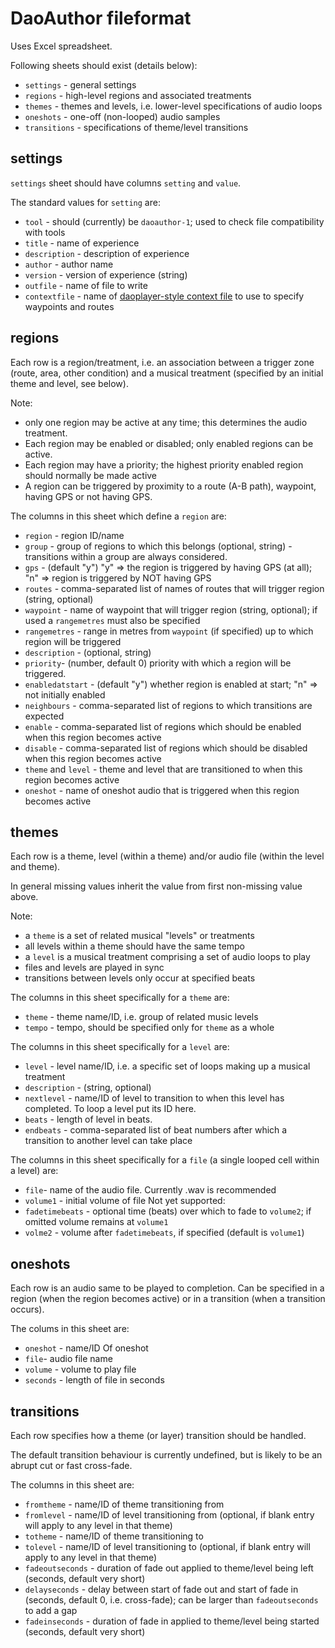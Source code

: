 # DaoAuthor fileformat

Uses Excel spreadsheet.

Following sheets should exist (details below):
- `settings` - general settings
- `regions` - high-level regions and associated treatments
- `themes` - themes and levels, i.e. lower-level specifications of audio loops
- `oneshots` - one-off (non-looped) audio samples
- `transitions` - specifications of theme/level transitions

## settings

`settings` sheet should have columns `setting` and `value`.

The standard values for `setting` are:
- `tool` - should (currently) be `daoauthor-1`; used to check file compatibility with tools
- `title` - name of experience
- `description` - description of experience
- `author` - author name
- `version` - version of experience (string)
- `outfile` - name of file to write 
- `contextfile` - name of [daoplayer-style context file](https://github.com/cgreenhalgh/daoplayer/blob/master/docs/fileformat.md) to use to specify waypoints and routes

## regions

Each row is a region/treatment, i.e. an association between a 
trigger zone (route, area, other condition) and a musical treatment 
(specified by an initial theme and level, see below).

Note:
- only one region may be active at any time; this determines the audio treatment.
- Each region may be enabled or disabled; only enabled regions can be active. 
- Each region may have a priority; the highest priority enabled region should normally be made active
- A region can be triggered by proximity to a route (A-B path), waypoint, having GPS or not having GPS.

The columns in this sheet which define a `region` are:
- `region` - region ID/name
- `group` - group of regions to which this belongs (optional, string) - transitions within a group are always considered.
- `gps` - (default "y") "y" => the region is triggered by having GPS (at all); "n" => region is triggered by NOT having GPS
- `routes` - comma-separated list of names of routes that will trigger region (string, optional)
- `waypoint` - name of waypoint that will trigger region (string, optional); if used a `rangemetres` must also be specified
- `rangemetres` - range in metres from `waypoint` (if specified) up to which region will be triggered
- `description` - (optional, string)
- `priority`- (number, default 0) priority with which a region will be triggered.
- `enabledatstart` - (default "y") whether region is enabled at start; "n" => not initially enabled
- `neighbours` - comma-separated list of regions to which transitions are expected
- `enable` - comma-separated list of regions which should be enabled when this region becomes active
- `disable` - comma-separated list of regions which should be disabled when this region becomes active
- `theme` and `level` - theme and level that are transitioned to when this region becomes active
- `oneshot` - name of oneshot audio that is triggered when this region becomes active

## themes

Each row is a theme, level (within a theme) and/or audio file (within the level and theme).

In general missing values inherit the value from first non-missing value above.

Note:
- a `theme` is a set of related musical "levels" or treatments
- all levels within a theme should have the same tempo
- a `level` is a musical treatment comprising a set of audio loops to play
- files and levels are played in sync
- transitions between levels only occur at specified beats

The columns in this sheet specifically for a `theme` are:
- `theme` - theme name/ID, i.e. group of related music levels
- `tempo` - tempo, should be specified only for `theme` as a whole

The columns in this sheet specifically for a `level` are:
- `level` - level name/ID, i.e. a specific set of loops making up a musical treatment
- `description` - (string, optional)
- `nextlevel` - name/ID of level to transition to when this level has completed. To loop a level put its ID here. 
- `beats` - length of level in beats.
- `endbeats` - comma-separated list of beat numbers after which a transition to another level can take place

The columns in this sheet specifically for a `file` (a single looped cell within a level) are:
- `file`- name of the audio file. Currently .wav is recommended
- `volume1` - initial volume of file
Not yet supported:
- `fadetimebeats` - optional time (beats) over which to fade to `volume2`; if omitted volume remains at `volume1`
- `volme2` - volume after `fadetimebeats`, if specified (default is `volume1`)

## oneshots

Each row is an audio same to be played to completion. 
Can be specified in a region (when the region becomes active) 
or in a transition (when a transition occurs).

The colums in this sheet are:
- `oneshot` - name/ID Of oneshot
- `file`- audio file name
- `volume` - volume to play file
- `seconds` - length of file in seconds

## transitions

Each row specifies how a theme (or layer) transition should be handled.

The default transition behaviour is currently undefined, but is likely to be an abrupt cut or fast cross-fade.

The columns in this sheet are:
- `fromtheme` - name/ID of theme transitioning from
- `fromlevel` - name/ID of level transitioning from (optional, if blank entry will apply to any level in that theme)
- `totheme` - name/ID of theme transitioning to
- `tolevel` - name/ID of level transitioning to (optional, if blank entry will apply to any level in that theme)
- `fadeoutseconds` - duration of fade out applied to theme/level being left (seconds, default very short)
- `delayseconds` - delay between start of fade out and start of fade in (seconds, default 0, i.e. cross-fade); can be larger than `fadeoutseconds` to add a gap
- `fadeinseconds` - duration of fade in applied to theme/level being started (seconds, default very short)

